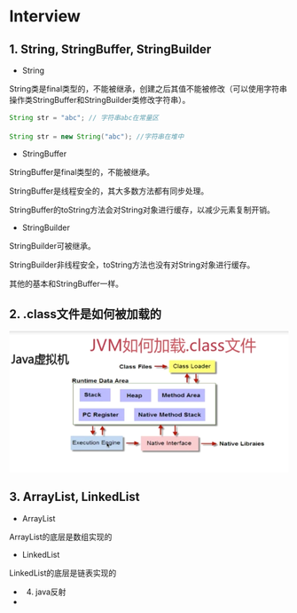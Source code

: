# Interview

## 1. String, StringBuffer, StringBuilder

* String

String类是final类型的，不能被继承，创建之后其值不能被修改（可以使用字符串操作类StringBuffer和StringBuilder类修改字符串）。

```java
String str = "abc"; // 字符串abc在常量区

String str = new String("abc"); //字符串在堆中
```

* StringBuffer

StringBuffer是final类型的，不能被继承。

StringBuffer是线程安全的，其大多数方法都有同步处理。

StringBuffer的toString方法会对String对象进行缓存，以减少元素复制开销。


* StringBuilder

StringBuilder可被继承。

StringBuilder非线程安全，toString方法也没有对String对象进行缓存。

其他的基本和StringBuffer一样。


## 2. .class文件是如何被加载的

![](../../assets/images/Android/Java/java_class_loader.png)


## 3. ArrayList, LinkedList

* ArrayList

ArrayList的底层是数组实现的


* LinkedList

LinkedList的底层是链表实现的



* 4. java反射



*
